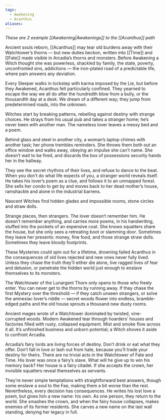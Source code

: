 ```yaml
---
tags:
  - Awakening
  - Acanthus
aliases:
---
```

_These are 2 example [[Awakening|Awakenings]] to the [[Acanthus]] path_

Ancient souls reborn, [[Acanthus]] may tear old burdens away with their Watchtower’s thorns — but new duties beckon, written into [[Time]] and [[Fate]] made visible in Arcadia’s thorns and monsters. Before Awakening a Witch thought she was powerless, shackled by family, the state, poverty, unconfronted sins, addictions — the iron-plated road of a predictable life, where pain answers any deviation.

Every Sleeper walks in lockstep with karma imposed by the Lie, but before they Awakened, Acanthus felt particularly confined. They yearned to escape the way we all do after the hundredth blow from a bully, or the thousandth day at a desk. We dream of a different way; they jump from predetermined roads, into the unknown.

Witches start by breaking patterns, rebelling against destiny with strange choices. He strays from his usual pub and takes a stranger home; he’s never been with another man. The nameless lover leaves a messy bed and a poem.

Behind glass and steel in another city, a woman’s laptop chimes with another task; her phone trembles reminders. She throws them both out an office window and walks away, obeying an impulse she can’t name. She doesn’t wait to be fired, and discards the box of possessions security hands her in the hallway.

They see the secret rhythms of their lives, and refuse to dance to the beat. When you don’t do what life expects of you, a stranger world reveals itself. \
He takes his lover’s poem as a clue, and follows it to an unmapped forest. \
She sells her condo to get by and moves back to her dead mother’s house, ramshackle and alone in the industrial barrens. 

Nascent Witches find hidden glades and impossible rooms, stone circles and straw dolls.

Strange places, then strangers. The lover doesn’t remember him. He doesn’t remember anything, and carries more poems, in his handwriting, stuffed into the pockets of an expensive coat. She knows squatters share the house, but she only sees a retreating boot or slamming door. Sometimes they leave her presents: money, fine food, and those strange straw dolls. Sometimes they leave bloody footprints.

These Mysteries could spin out for a lifetime, drowning failed Acanthus in the consequences of old lives rejected and new ones never fully lived. Unless they chase the truth they’ll either die alone, live ragged lives of fear and delusion, or penetrate the hidden world just enough to enslave themselves to its monsters.

The Watchtower of the Lunargent Thorn only opens to those who freely enter. You can never get to the thorns by running away. If they chase the first Mystery over the threshold — if they catch unseen strangers, or solve the amnesiac lover’s riddle — secret woods flower into endless, bramble-edged paths and the old house sprouts a thousand new dusty rooms.

Ancient mages wrote of a Watchtower dominated by twisted, vine-corrupted woods. Modern Awakened tear through hoarders’ houses and factories filled with rusty, collapsed equipment. Mist and smoke flow across it all. It’s unfinished business and unborn potential; a Witch shoves it aside to confront Arcadia.

Arcadia’s fairy lords are living forces of destiny. Don’t drink or eat what they offer. Don’t fall in love or lash out from hate, because you’ll trade your destiny for theirs. There are no trivial acts in the Watchtower of Fate and Time. His lover was once a fairy’s slave. What will he give up to win his memory back? Her house is a fairy citadel. If she accepts the crown, her invisible squatters reveal themselves as servants.

They’re never simple temptations with straightforward best answers, though some enslave a soul to the Fae, making them a bit worse than the rest. Nevertheless, every decision has consequences. He writes his lost love a poem, but gives him a new name: his own. As one person, they return to the world. She smashes the crown, and when the fairy house collapses, makes enemies of its former residents. She carves a new name on the last wall standing, denying her legacy in full.